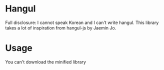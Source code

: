 # Hangul
Full disclosure: I cannot speak Korean and I can't write hangul.
This library takes a lot of inspiration from hangul-js by Jaemin Jo.

# Usage
You can't download the minified library

